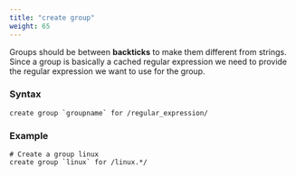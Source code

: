 ```yaml
---
title: "create group"
weight: 65
---
```


Groups should be between **backticks** to make them different from strings.
Since a group is basically a cached regular expression we need to provide
the regular expression we want to use for the group.


### Syntax

	create group `groupname` for /regular_expression/

### Example

	# Create a group linux
	create group `linux` for /linux.*/
